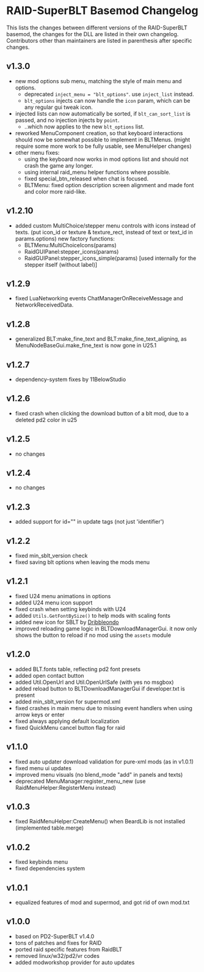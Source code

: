 # RAID-SuperBLT Basemod Changelog

This lists the changes between different versions of the RAID-SuperBLT basemod,
the changes for the DLL are listed in their own changelog.
Contributors other than maintainers are listed in parenthesis after specific changes.

## v1.3.0

- new mod options sub menu, matching the style of main menu and options.
  - deprecated `inject_menu = "blt_options"`. use `inject_list` instead.
  - `blt_options` injects can now handle the `icon` param, which can be any regular gui tweak icon.
- injected lists can now automatically be sorted, if `blt_can_sort_list` is passed, and no injection injects by `point`.
  - ..which now applies to the new `blt_options` list.
- reworked MenuComponent creation, so that keyboard interactions should now be somewhat possible to implement in BLTMenus. (might require some more work to be fully usable, see MenuHelper changes)
- other menu fixes:
  - using the keyboard now works in mod options list and should not crash the game any longer.
  - using internal raid_menu helper functions where possible.
  - fixed special_btn_released when chat is focused.
  - BLTMenu: fixed option description screen alignment and made font and color more raid-like.

## v1.2.10

- added custom MultiChoice/stepper menu controls with icons instead of texts. (put icon_id or texture & texture_rect, instead of text or text_id in params.options)
new factory functions:
  - BLTMenu:MultiChoiceIcons(params)
  - RaidGUIPanel:stepper_icons(params)
  - RaidGUIPanel:stepper_icons_simple(params) [used internally for the stepper itself (without label)]

## v1.2.9

- fixed LuaNetworking events ChatManagerOnReceiveMessage and NetworkReceivedData.

## v1.2.8

- generalized BLT:make_fine_text and BLT:make_fine_text_aligning, as MenuNodeBaseGui.make_fine_text is now gone in U25.1

## v1.2.7

- dependency-system fixes by 11BelowStudio

## v1.2.6

- fixed crash when clicking the download button of a blt mod, due to a deleted pd2 color in u25

## v1.2.5

- no changes

## v1.2.4

- no changes

## v1.2.3

- added support for id="" in update tags (not just 'identifier')

## v1.2.2

- fixed min_sblt_version check
- fixed saving blt options when leaving the mods menu

## v1.2.1

- fixed U24 menu animations in options
- added U24 menu icon support
- fixed crash when setting keybinds with U24
- added `Utils.GetFontBySize()` to help mods with scaling fonts
- added new icon for SBLT by [Dribbleondo](https://www.youtube.com/channel/UCD_C63csNn6SDm9IirZN3oA)
- improved reloading game logic in BLTDownloadManagerGui. it now only shows the button to reload if no mod using the `assets` module

## v1.2.0

- added BLT.fonts table, reflecting pd2 font presets
- added open contact button
- added Util.OpenUrl and Util.OpenUrlSafe (with yes no msgbox)
- added reload button to BLTDownloadManagerGui if developer.txt is present
- added min_sblt_version for supermod.xml
- fixed crashes in main menu due to missing event handlers when using arrow keys or enter
- fixed always applying default localization
- fixed QuickMenu cancel button flag for raid

## v1.1.0

- fixed auto updater download validation for pure-xml mods (as in v1.0.1)
- fixed menu ui updates
- improved menu visuals (no blend_mode "add" in panels and texts)
- deprecated MenuManager:register_menu_new (use RaidMenuHelper:RegisterMenu instead)

## v1.0.3

- fixed RaidMenuHelper:CreateMenu() when BeardLib is not installed (implemented table.merge)

## v1.0.2

- fixed keybinds menu
- fixed dependencies system

## v1.0.1

- equalized features of mod and supermod, and got rid of own mod.txt

## v1.0.0

- based on PD2-SuperBLT v1.4.0
- tons of patches and fixes for RAID
- ported raid specific features from RaidBLT
- removed linux/w32/pd2/vr codes
- added modworkshop provider for auto updates
